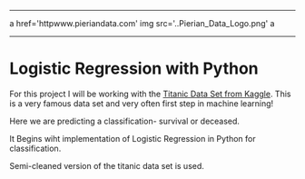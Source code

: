 ___

a href='httpwww.pieriandata.com' img src='..Pierian_Data_Logo.png' a
___
# Logistic Regression with Python

For this project I will be working with the [Titanic Data Set from Kaggle](httpswww.kaggle.comctitanic). This is a very famous data set and very often first step in machine learning! 

Here we are predicting a classification- survival or deceased.

It Begins wiht implementation of Logistic Regression in Python for classification.

Semi-cleaned version of the titanic data set is used.